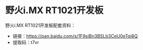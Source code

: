 # 野火i.MX RT1021开发板
野火i.MX RT1021开发板配套资料：
* 链接：https://pan.baidu.com/s/1F9siBn3BSLb3CeU0eTqi8Q 
* 提取码：t7vr 